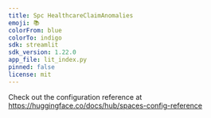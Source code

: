 ```yaml
---
title: Spc HealthcareClaimAnomalies
emoji: 📚
colorFrom: blue
colorTo: indigo
sdk: streamlit
sdk_version: 1.22.0
app_file: lit_index.py
pinned: false
license: mit
---
```


Check out the configuration reference at https://huggingface.co/docs/hub/spaces-config-reference
